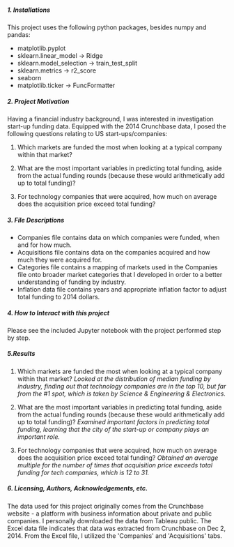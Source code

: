 ##### 1. Installations
This project uses the following python packages, besides numpy and pandas:
* matplotlib.pyplot
* sklearn.linear_model -> Ridge
* sklearn.model_selection -> train_test_split
* sklearn.metrics -> r2_score
* seaborn
* matplotlib.ticker -> FuncFormatter

##### 2. Project Motivation
Having a financial industry background, I was interested in investigation start-up funding data.
Equipped with the 2014 Crunchbase data, I posed the following questions relating to US start-ups/companies:

1. Which markets are funded the most when looking at a typical company within that market?

2. What are the most important variables in predicting total funding, aside from the actual funding rounds (because these would arithmetically add up to total funding)?

3. For technology companies that were acquired, how much on average does the acquisition price exceed total funding?

##### 3. File Descriptions
* Companies file contains data on which companies were funded, when and for how much.
* Acquisitions file contains data on the companies acquired and how much they were acquired for.
* Categories file contains a mapping of markets used in the Companies file onto broader market categories that I developed in order to a better understanding of funding by industry.
* Inflation data file contains years and appropriate inflation factor to adjust total funding to 2014 dollars.

##### 4. How to Interact with this project
Please see the included Jupyter notebook with the project performed step by step.

##### 5.Results
1. Which markets are funded the most when looking at a typical company within that market?
*Looked at the distribution of median funding by industry, finding out that technology companies are in the top 10, but far from the #1 spot, which is taken by Science & Engineering & Electronics.*

2. What are the most important variables in predicting total funding, aside from the actual funding rounds (because these would arithmetically add up to total funding)?
*Examined important factors in predicting total funding, learning that the city of the start-up or company plays an important role.*

3. For technology companies that were acquired, how much on average does the acquisition price exceed total funding?
*Obtained an average multiple for the number of times that acquisition price exceeds total funding for tech companies, which is 12 to 31.*

##### 6. Licensing, Authors, Acknowledgements, etc.
The data used for this project originally comes from the Crunchbase website - a platform with business information about private and public companies. I personally downloaded the data from Tableau public. The Excel data file indicates that data was extracted from Crunchbase on Dec 2, 2014. From the Excel file, I utilized the 'Companies' and 'Acquisitions' tabs.
